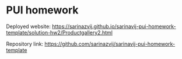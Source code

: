 # PUI homework

Deployed website: https://sarinazvij.github.io/sarinavij-pui-homework-template/solution-hw2/Productgallery2.html

Repository link: https://github.com/sarinazvij/sarinavij-pui-homework-template
